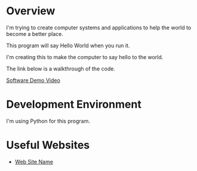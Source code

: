 # Overview

I'm trying to create computer systems and applications to help the world to become a better place.

This program will say Hello World when you run it.

I'm creating this to make the computer to say hello to the world.

The link below is a walkthrough of the code.

[Software Demo Video](https://youtu.be/DHjHUKfC7fs)

# Development Environment

I'm using Python for this program.

# Useful Websites

- [Web Site Name](https://www.udacity.com/blog/2020/11/what-you-need-to-know-about-hello-world-in-python.html#:~:text=In%20Python%203%2C%20programming%20a,be%20used%20interchangeably%20in%20Python.)
